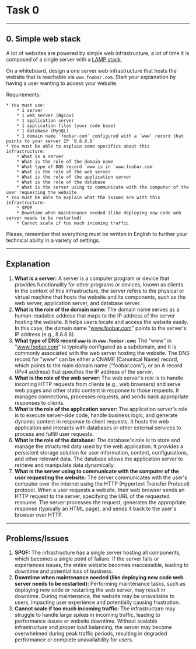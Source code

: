 # Task 0

-----
## 0. Simple web stack
A lot of websites are powered by simple web infrastructure, a lot of time it is composed of a single server with a [LAMP stack](https://intranet.alxswe.com/rltoken/YVDX0XsC6XHp0nmezvT9vQ).

On a whiteboard, design a one server web infrastructure that hosts the website that is reachable via `www.foobar.com`. Start your explanation by having a user wanting to access your website.

Requirements:

	* You must use:
		* 1 server
		* 1 web server (Nginx)
		* 1 application server
		* 1 application files (your code base)
		* 1 database (MySQL)
		* 1 domain name `foobar.com` configured with a `www` record that points to your server IP `8.8.8.8`
	* You must be able to explain some specifics about this infrastructure:
		* What is a server
		* What is the role of the domain name
		* What type of DNS record `www is in `www.foobar.com`
		* What is the role of the web server
		* What is the role of the application server
		* What is the role of the database
		* What is the server using to communicate with the computer of the user requesting the website
	* You must be able to explain what the issues are with this infrastructure:
		* SPOF
		* Downtime when maintenance needed (like deploying new code web server needs to be restarted)
		* Cannot scale if too much incoming traffic

Please, remember that everything must be written in English to further your technical ability in a variety of settings.

------
## Explanation
1. **What is a server:** A server is a computer program or device that provides functionality for other programs or devices, known as clients. In the context of this infrastructure, the server refers to the physical or virtual machine that hosts the website and its components, such as the web server, application server, and database server.
2. **What is the role of the domain name:** The domain name serves as a human-readable address that maps to the IP address of the server hosting the website. It helps users locate and access the website easily. In this case, the domain name "www.foobar.com" points to the server's IP address (e.g., 8.8.8.8).
3. **What type of DNS record `www` is in `www.foobar.com`:** The "www" in "www.foobar.com" is typically configured as a subdomain, and it is commonly associated with the web server hosting the website. The DNS record for "www" can be either a CNAME (Canonical Name) record, which points to the main domain name ("foobar.com"), or an A record (IPv4 address) that specifies the IP address of the server.
4. **What is the role of the web server:** The web server's role is to handle incoming HTTP requests from clients (e.g., web browsers) and serve web pages and other static content in response to those requests. It manages connections, processes requests, and sends back appropriate responses to clients.
5. **What is the role of the application server:** The application server's role is to execute server-side code, handle business logic, and generate dynamic content in response to client requests. It hosts the web application and interacts with databases or other external services to process and fulfill user requests.
6. **What is the role of the database:** The database's role is to store and manage the structured data used by the web application. It provides a persistent storage solution for user information, content, configurations, and other relevant data. The database allows the application server to retrieve and manipulate data dynamically.
7. **What is the server using to communicate with the computer of the user requesting the website:** The server communicates with the user's computer over the internet using the HTTP (Hypertext Transfer Protocol) protocol. When a user requests a website, their web browser sends an HTTP request to the server, specifying the URL of the requested resource. The server processes the request, generates the appropriate response (typically an HTML page), and sends it back to the user's browser over HTTP.

-------
## Problems/Issues
1. **SPOF:** The infrastructure has a single server hosting all components, which becomes a single point of failure. If the server fails or experiences issues, the entire website becomes inaccessible, leading to downtime and potential loss of business.
2. **Downtime when maintenance needed (like deploying new code web server needs to be restarted):** Performing maintenance tasks, such as deploying new code or restarting the web server, may result in downtime. During maintenance, the website may be unavailable to users, impacting user experience and potentially causing frustration.
3. **Cannot scale if too much incoming traffic:** The infrastructure may struggle to handle large spikes in incoming traffic, leading to performance issues or website downtime. Without scalable infrastructure and proper load balancing, the server may become overwhelmed during peak traffic periods, resulting in degraded performance or complete unavailability for users.